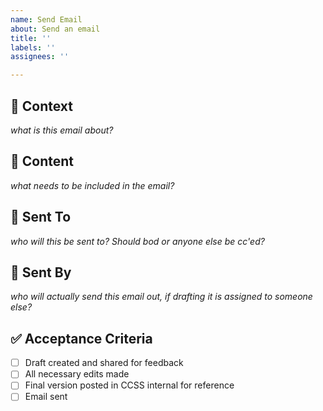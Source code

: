 ```yaml
---
name: Send Email
about: Send an email
title: ''
labels: ''
assignees: ''

---
```

## 🧠 Context
*what is this email about?*

## 📝 Content
*what needs to be included in the email?*

## 🧑 Sent To
*who will this be sent to? Should bod or anyone else be cc'ed?*

## 📧 Sent By
*who will actually send this email out, if drafting it is assigned to someone else?*

## ✅ Acceptance Criteria
- [ ] Draft created and shared for feedback  
- [ ] All necessary edits made 
- [ ] Final version posted in CCSS internal for reference
- [ ] Email sent